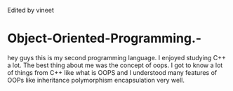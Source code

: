 Edited by vineet 
# Object-Oriented-Programming.-
hey guys this is my second programming language. I enjoyed studying C++ a lot. The best thing about me was the concept of oops. I got to know a lot of things from C++ like what is OOPS and I understood many features of OOPs like inheritance polymorphism encapsulation very well.
